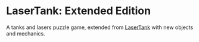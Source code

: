 # LaserTank: Extended Edition

A tanks and lasers puzzle game, extended from [LaserTank](https://laser-tank.com/) with new objects and mechanics.
